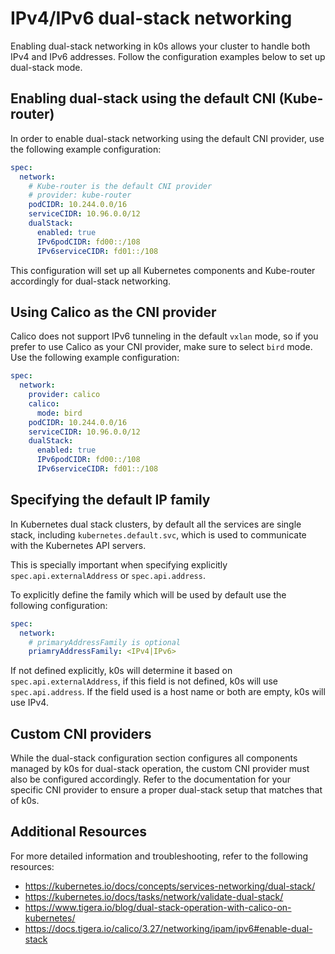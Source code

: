 <!--
SPDX-FileCopyrightText: 2021 k0s authors
SPDX-License-Identifier: CC-BY-SA-4.0
-->

# IPv4/IPv6 dual-stack networking

Enabling dual-stack networking in k0s allows your cluster to handle both IPv4 and
IPv6 addresses. Follow the configuration examples below to set up dual-stack mode.

## Enabling dual-stack using the default CNI (Kube-router)

In order to enable dual-stack networking using the default CNI provider, use the
following example configuration:

```yaml
spec:
  network:
    # Kube-router is the default CNI provider
    # provider: kube-router
    podCIDR: 10.244.0.0/16
    serviceCIDR: 10.96.0.0/12
    dualStack:
      enabled: true
      IPv6podCIDR: fd00::/108
      IPv6serviceCIDR: fd01::/108
```

This configuration will set up all Kubernetes components and Kube-router
accordingly for dual-stack networking.

## Using Calico as the CNI provider

Calico does not support IPv6 tunneling in the default `vxlan` mode, so if you
prefer to use Calico as your CNI provider, make sure to select `bird` mode. Use
the following example configuration:

```yaml
spec:
  network:
    provider: calico
    calico:
      mode: bird
    podCIDR: 10.244.0.0/16
    serviceCIDR: 10.96.0.0/12
    dualStack:
      enabled: true
      IPv6podCIDR: fd00::/108
      IPv6serviceCIDR: fd01::/108
```

## Specifying the default IP family

In Kubernetes dual stack clusters, by default all the services are single stack,
including `kubernetes.default.svc`, which is used to communicate with the
Kubernetes API servers.

This is specially important when specifying explicitly
`spec.api.externalAddress` or `spec.api.address`.

To explicitly define the family which will be used by default use the following
configuration:

```yaml
spec:
  network:
    # primaryAddressFamily is optional
    priamryAddressFamily: <IPv4|IPv6>
```

If not defined explicitly, k0s will determine it based on `spec.api.externalAddress`,
if this field is not defined, k0s will use `spec.api.address`. If the field used is
a host name or both are empty, k0s will use IPv4.

## Custom CNI providers

While the dual-stack configuration section configures all components managed by
k0s for dual-stack operation, the custom CNI provider must also be configured
accordingly. Refer to the documentation for your specific CNI provider to ensure
a proper dual-stack setup that matches that of k0s.

## Additional Resources

For more detailed information and troubleshooting, refer to the following resources:

* <https://kubernetes.io/docs/concepts/services-networking/dual-stack/>
* <https://kubernetes.io/docs/tasks/network/validate-dual-stack/>
* <https://www.tigera.io/blog/dual-stack-operation-with-calico-on-kubernetes/>
* <https://docs.tigera.io/calico/3.27/networking/ipam/ipv6#enable-dual-stack>
